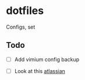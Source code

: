 # dotfiles

Configs, set

## Todo

- [ ] Add vimium config backup
- [ ] Look at this [atlassian](https://www.atlassian.com/git/tutorials/dotfiles)

